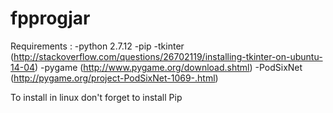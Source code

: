 # fpprogjar

Requirements :
-python 2.7.12
-pip
-tkinter (http://stackoverflow.com/questions/26702119/installing-tkinter-on-ubuntu-14-04)
-pygame (http://www.pygame.org/download.shtml)
-PodSixNet (http://pygame.org/project-PodSixNet-1069-.html)

To install in linux don't forget to install Pip
